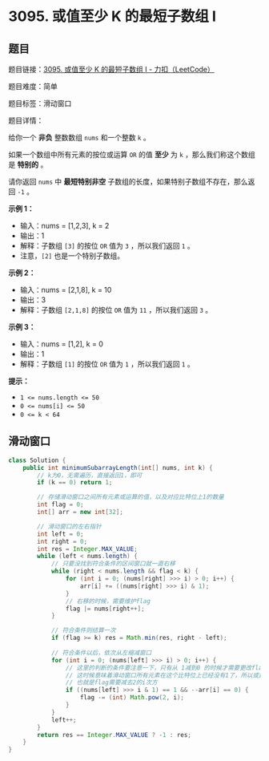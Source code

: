 # 3095. 或值至少 K 的最短子数组 I

## 题目

题目链接：[3095. 或值至少 K 的最短子数组 I - 力扣（LeetCode）](https://leetcode.cn/problems/shortest-subarray-with-or-at-least-k-i/description/)

题目难度：简单

题目标签：滑动窗口

题目详情：

给你一个 **非负** 整数数组 `nums` 和一个整数 `k` 。

如果一个数组中所有元素的按位或运算 `OR` 的值 **至少** 为 `k` ，那么我们称这个数组是 **特别的** 。

请你返回 `nums` 中 **最短特别非空** 子数组的长度，如果特别子数组不存在，那么返回 `-1` 。

**示例 1：**

- 输入：nums = [1,2,3], k = 2
- 输出：1
- 解释：子数组 `[3]` 的按位 `OR` 值为 `3` ，所以我们返回 `1` 。
- 注意，`[2]` 也是一个特别子数组。

**示例 2：**

- 输入：nums = [2,1,8], k = 10
- 输出：3
- 解释：子数组 `[2,1,8]` 的按位 `OR` 值为 `11` ，所以我们返回 `3` 。

**示例 3：**

- 输入：nums = [1,2], k = 0
- 输出：1
- 解释：子数组 `[1]` 的按位 `OR` 值为 `1` ，所以我们返回 `1` 。

**提示：**

- `1 <= nums.length <= 50`
- `0 <= nums[i] <= 50`
- `0 <= k < 64`



## 滑动窗口

``` java
class Solution {
    public int minimumSubarrayLength(int[] nums, int k) {
        // k为0，无需遍历，直接返回1，即可
        if (k == 0) return 1;

        // 存储滑动窗口之间所有元素或运算的值，以及对应比特位上1的数量
        int flag = 0;
        int[] arr = new int[32];

        // 滑动窗口的左右指针
        int left = 0;
        int right = 0;
        int res = Integer.MAX_VALUE;
        while (left < nums.length) {
            // 只要没找到符合条件的区间窗口就一直右移
            while (right < nums.length && flag < k) {
                for (int i = 0; (nums[right] >>> i) > 0; i++) {
                    arr[i] += ((nums[right] >>> i) & 1);
                }
                // 右移的时候，需要维护flag
                flag |= nums[right++];
            }

            // 符合条件则结算一次
            if (flag >= k) res = Math.min(res, right - left);
            
            // 符合条件以后，依次从左缩减窗口
            for (int i = 0; (nums[left] >>> i) > 0; i++) {
                // 这里的判断的条件要注意一下，只有从 1减到0 的时候才需要更改flag的值
                // 这时候意味着滑动窗口所有元素在这个比特位上已经没有1了，所以或运算的结果在此比特位上为0
                // 也就是flag需要减去2的i次方
                if ((nums[left] >>> i & 1) == 1 && --arr[i] == 0) {
                    flag -= (int) Math.pow(2, i);
                }
            }
            left++;
        }
        return res == Integer.MAX_VALUE ? -1 : res;
    }
}
```